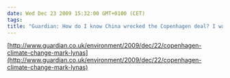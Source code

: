 ```yaml
---
date: Wed Dec 23 2009 15:32:00 GMT+0100 (CET)
tags: 
title: "Guardian: How do I know China wrecked the Copenhagen deal? I was in the room"
---
```



[http://www.guardian.co.uk/environment/2009/dec/22/copenhagen-climate-change-mark-lynas](http://www.guardian.co.uk/environment/2009/dec/22/copenhagen-climate-change-mark-lynas)

